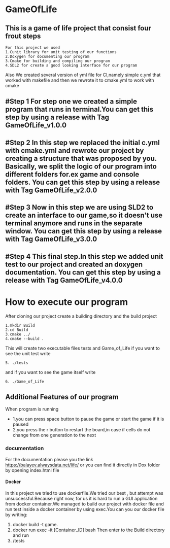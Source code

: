 # GameOfLife
## This is a game of life project that consist four frout steps

```
For this project we used 
1.Cunit library for unit testing of our functions
2.Doxygen for documenting our program
3.Cmake for building and compiling our program 
4.SDL2 for create a good looking interface for our program
```



Also We created several version of yml file for CI,namely simple c.yml that worked with makefile and then we rewrote it to cmake.yml to work with cmake 


#Step 1
For step one we created a simple program that runs in terminal.You can get this step by using a release with Tag GameOfLife_v1.0.0
---
#Step 2
In this step we replaced the initial c.yml with cmake.yml and rewrote our project by creating a structure that was proposed by you.
Basically, we split the logic of our program into different folders for.ex game and console folders.
You can get this step by using a release with Tag GameOfLife_v2.0.0
---
#Step 3
Now in this step we are using SLD2 to create an interface to our game,so it doesn't use terminal anymore and runs in the separate window.
You can get this step by using a release with Tag GameOfLife_v3.0.0
---
#Step 4
This final step.In this step we added unit test to our project and created an doxygen documentation.
You can get this step by using a release with Tag GameOfLife_v4.0.0
---

# How to execute our program
After cloning our project create a building directory and the build project
```
1.mkdir Build
2.cd Build
3.cmake ../
4.cmake --build .
```
This will create two executable files tests and Game_of_Life
if you want to see the unit test write 
```
5. ./tests
```
and if you want to see the game itself write 
```
6. ./Game_of_Life
```


## Additional Features of our program
When program is running 
- 1.you can press space button to pause the game or start the game if it is paused 
- 2.you press the r button to restart the board,in case if cells do not change from one generation to the next

### documentation
For the documentation please you the link 
https://balayev.alwaysdata.net/life/
or you can find it directly in Dox folder by opening index.html file

#### Docker
In this project we tried to use dockerfile.We tried our best , but attempt was unsuccessful.Because right now,
for us it is hard to run a GUI application from docker container.We managed to build our project with docker file and run test inside a docker container by using exec.You can you our docker file by writing:
1. docker build -t game.
2. docker run exec -it [Container_ID] bash
Then enter to the Build directory and run 
3. /tests